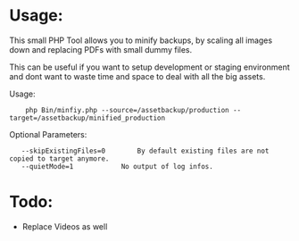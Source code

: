 Usage:
=======

This small PHP Tool allows you to minify backups, by scaling all images down and replacing PDFs with small dummy files.

This can be useful if you want to setup development or staging environment and dont want to waste time and space to deal with all the big assets.

Usage:

```
    php Bin/minfiy.php --source=/assetbackup/production --target=/assetbackup/minified_production
```

Optional Parameters:

```
   --skipExistingFiles=0		By default existing files are not copied to target anymore.
   --quietMode=1			No output of log infos.
```

Todo:
=======
* Replace Videos as well
